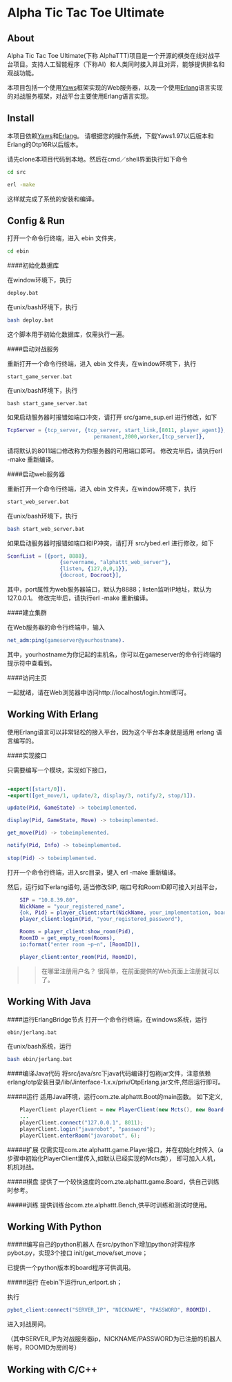 Alpha Tic Tac Toe Ultimate
=====


About
-----

Alpha Tic Tac Toe Ultimate(下称 AlphaTTT)项目是一个开源的棋类在线对战平台项目。支持人工智能程序（下称AI）和人类同时接入并且对弈，能够提供排名和观战功能。

本项目包括一个使用[Yaws](http://yaws.hyber.org)框架实现的Web服务器，以及一个使用[Erlang](http://www.erlang.org/downloads)语言实现的对战服务框架，对战平台主要使用Erlang语言实现。

Install
-----

本项目依赖[Yaws](http://yaws.hyber.org)和[Erlang](http://www.erlang.org/downloads)。
请根据您的操作系统，下载Yaws1.97以后版本和Erlang的Otp16R以后版本。

请先clone本项目代码到本地。然后在cmd／shell界面执行如下命令

```bash
cd src
```

```bash
erl -make
```

这样就完成了系统的安装和编译。


Config & Run
-----

打开一个命令行终端，进入 ebin 文件夹，

```bash
cd ebin
```

####初始化数据库

在window环境下，执行

```bash
deploy.bat
```

在unix/bash环境下，执行

```bash
bash deploy.bat
```

这个脚本用于初始化数据库，仅需执行一遍。

####启动对战服务

重新打开一个命令行终端，进入 ebin 文件夹，在window环境下，执行

```
start_game_server.bat
```

在unix/bash环境下，执行

```
bash start_game_server.bat
````

如果启动服务器时报错如端口冲突，请打开 src/game_sup.erl 进行修改，如下

```erlang
TcpServer = {tcp_server, {tcp_server, start_link,[8011, player_agent]},
            				permanent,2000,worker,[tcp_server]},
```
            				
请将默认的8011端口修改称为你服务器的可用端口即可。
修改完毕后，请执行erl -make 重新编译。

####启动web服务器

重新打开一个命令行终端，进入 ebin 文件夹，在window环境下，执行

```bash
start_web_server.bat
```

在unix/bash环境下，执行

```bash
bash start_web_server.bat
```

如果启动服务器时报错如端口和IP冲突，请打开 src/ybed.erl 进行修改，如下

```erlang
SconfList = [{port, 8888},
                 {servername, "alphattt_web_server"},
                 {listen, {127,0,0,1}},
                 {docroot, Docroot}],
```
           
其中，port属性为web服务器端口，默认为8888；listen监听IP地址，默认为127.0.0.1。
修改完毕后，请执行erl -make 重新编译。

####建立集群

在Web服务器的命令行终端中，输入

```erlang
net_adm:ping(gameserver@yourhostname).
```

其中，yourhostname为你记起的主机名，你可以在gameserver的命令行终端的提示符中查看到。

####访问主页

一起就绪，请在Web浏览器中访问http://localhost/login.html即可。


Working With Erlang
-----

使用Erlang语言可以非常轻松的接入平台，因为这个平台本身就是适用 erlang 语言编写的。

####实现接口

只需要编写一个模块，实现如下接口，

```erlang

-export([start/0]).
-export([get_move/1, update/2, display/3, notify/2, stop/1]).

update(Pid, GameState) -> tobeimplemented.

display(Pid, GameState, Move) -> tobeimplemented.

get_move(Pid) -> tobeimplemented.

notify(Pid, Info) -> tobeimplemented.
	
stop(Pid) -> tobeimplemented.	

```
打开一个命令行终端，进入src目录，键入 erl -make 重新编译。

然后，运行如下erlang语句, 适当修改SIP, 端口号和RoomID即可接入对战平台，
```erlang
	SIP = "10.8.39.80",
	NickName = "your_registered_name",
	{ok, Pid} = player_client:start(NickName, your_implementation, board, SIP, 8011),
	player_client:login(Pid, "your_registered_password"),

	Rooms = player_client:show_room(Pid),
	RoomID = get_empty_room(Rooms),
	io:format("enter room ~p~n", [RoomID]),

	player_client:enter_room(Pid, RoomID),
```

>> 在哪里注册用户名？ 很简单，在前面提供的Web页面上注册就可以了。

Working With Java
-----

####运行ErlangBridge节点
打开一个命令行终端，在windows系统，运行

```bash
ebin/jerlang.bat
```

在unix/bash系统，运行
```bash
bash ebin/jerlang.bat
```

####编译Java代码
将src/java/src下java代码编译打包称jar文件，注意依赖 erlang/otp安装目录/lib/Jinterface-1.x.x/priv/OtpErlang.jar文件,然后运行即可。

#####运行
适用Java环境，运行com.zte.alphattt.Boot的main函数。
如下定义,
```java
    PlayerClient playerClient = new PlayerClient(new Mcts(), new Board());
	...
    playerClient.connect("127.0.0.1", 8011);
    playerClient.login("javarobot", "password");
    playerClient.enterRoom("javarobot", 6);
```
#####扩展
仅需实现com.zte.alphattt.game.Player接口，并在初始化时传入（a步骤中初始化PlayerClient里传入,如默认已经实现的Mcts类），
即可加入人机，机机对战。

#####棋盘
提供了一个较快速度的com.zte.alphattt.game.Board，供自己训练时参考。

#####训练
提供训练台com.zte.alphattt.Bench,供平时训练和测试时使用。


Working With Python
-----

#####编写自己的python机器人
在src/python下增加python对弈程序pybot.py，实现3个接口 init/get_move/set_move；

已提供一个python版本的board程序可供调用。

#####运行
在ebin下运行run_erlport.sh；

执行
```erlang
pybot_client:connect("SERVER_IP", "NICKNAME", "PASSWORD", ROOMID).
```
进入对战房间。

（其中SERVER_IP为对战服务器ip，NICKNAME/PASSWORD为已注册的机器人帐号，ROOMID为房间号）


Working with C/C++
-----

